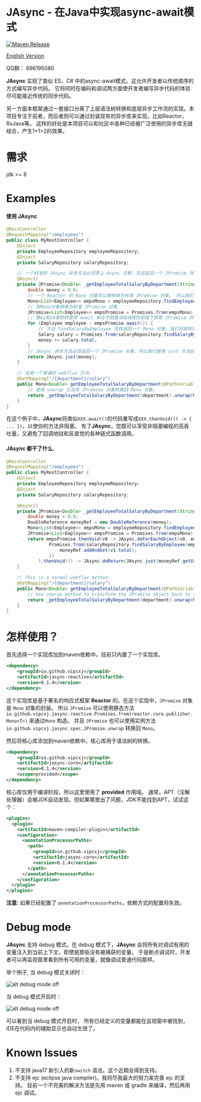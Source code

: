 JAsync - 在Java中实现async-await模式
===============

[![Maven Release][maven-shield]][maven-link]

[English Version](/README_CN.md)

QQ群： 696195080

**JAsync** 实现了类似 ES，C# 中的async-await模式。这允许开发者以传统顺序的方式编写异步代码。 
它将同时在编码和调试两方面使开发者编写异步代码的体验尽可能接近传统的同步代码。

另一方面本框架通过一套接口分离了上层语法树转换和底层异步工作流的实现。本项目专注于前者，而后者则可以通过封装现有的异步库来实现，比如Reactor，RxJava等。
这样的好处是本项目可以和社区中各种已经被广泛使用的异步库无缝结合，产生1+1>2的效果。

需求
===
jdk >= 8

Examples
=======
#### 使用 JAsync
```java
@RestController
@RequestMapping("/employees")
public class MyRestController {
    @Inject
    private EmployeeRepository employeeRepository;
    @Inject
    private SalaryRepository salaryRepository;

    // 一个标准的 JAsync 异步方法必须带上 Async 注解，并且返回一个 JPromise 对象.
    @Async()
    private JPromise<Double> _getEmployeeTotalSalaryByDepartment(String department) {
        double money = 0.0;
        // 一个 Reactor 的 Mono 对象可以被转换为标准 JPromise 对象。 所以我们先获取一个 Mono 对象。
        Mono<List<Employee>> empsMono = employeeRepository.findEmployeeByDepartment(department);
        // 将Mono对象转换为标准 JPromise 对象.
        JPromise<List<Employee>> empsPromise = Promises.from(empsMono);
        // 像es和c#里那样使用 await 来在不阻塞当前线程的前提下获取 JPromise 的结果。
        for (Employee employee : empsPromise.await()) {
            // 方法 findSalaryByEmployee 同样返回一个 Mono 对象。我们将其转换为标准 JPromise 对象，并像上面提到的那样使用 await 获取其结果。
            Salary salary = Promises.from(salaryRepository.findSalaryByEmployee(employee.id)).await();
            money += salary.total;
        }
        // JAsync 异步方法必须返回一个 JPromise 对象，所以我们使用 just 方法封装返回值。
        return JAsync.just(money);
    }

    // 这是一个普通的 webflux 方法.
    @GetMapping("/{department}/salary")
    public Mono<Double> getEmployeeTotalSalaryByDepartment(@PathVariable String department) {
        // 使用 unwrap 方法将 JPromise 对象转换回 Mono 对象。
        return _getEmployeeTotalSalaryByDepartment(department).unwrap(Mono.class);
    }
}
```
在这个例子中，**JAsync**将类似`XXX.await()`的代码重写成`XXX.thenVoid(() -> { ... })`，以使你的方法非阻塞。
有了**JAsync**，您既可以享受非阻塞编程的高吞吐量，又避免了回调地狱和反直觉的各种链式函数调用。

#### JAsync 都干了什么.
```java
@RestController
@RequestMapping("/employees")
public class MyRestController {
    @Inject
    private EmployeeRepository employeeRepository;
    @Inject
    private SalaryRepository salaryRepository;

    @Async()
    private JPromise<Double> _getEmployeeTotalSalaryByDepartment(String department) {
        double money = 0.0;
        DoubleReference moneyRef = new DoubleReference(money);
        Mono<List<Employee>> empsMono = employeeRepository.findEmployeeByDepartment(department);
        JPromise<List<Employee>> empsPromise = Promises.from(empsMono);
        return empsPromise.thenVoid(v0 -> JAsync.doForEachObject(v0, employee -> 
                Promises.from(salaryRepository.findSalaryByEmployee(employee.id)).thenVoid(v1 -> {
                    moneyRef.addAndGet(v1.total);
                })
            ).thenVoid(() -> JAsync.doReturn(JAsync.just(moneyRef.getValue())))).catchReturn();
    }

    // This is a normal webflux method.
    @GetMapping("/{department}/salary")
    public Mono<Double> getEmployeeTotalSalaryByDepartment(@PathVariable String department) { 
        // Use unwrap method to transform the JPromise object back to the Mono object.
        return _getEmployeeTotalSalaryByDepartment(department).unwrap(Mono.class);
    }
}
```

怎样使用？
=======
首先选择一个实现库加到maven依赖中。目前只内置了一个实现库。
```xml
<dependency>
    <groupId>io.github.vipcxj</groupId>
    <artifactId>jasync-reactive</artifactId>
    <version>0.1.4</version>
</dependency>
```
这个实现库是基于著名的响应式框架 **Reactor** 的。在这个实现中，`JPromise` 对象是 `Mono` 对象的封装。
所以 `JPromise` 可以使用静态方法 `io.github.vipcxj.jasync.reactive.Promises.from(reactor.core.publisher.Mono<T>)` 来通过`Mono` 构造。 
并且 `JPromise` 也可以使用实例方法 `io.github.vipcxj.jasync.spec.JPromise.unwrap` 转换回 `Mono`。

然后将核心库添加到maven依赖中。核心库用于语法树的转换。
```xml
<dependency>
    <groupId>io.github.vipcxj</groupId>
    <artifactId>jasync-core</artifactId>
    <version>0.1.4</version>
    <scope>provided</scope>
</dependency>
```
核心库仅用于编译阶段，所以这里使用了 **provided** 作用域。
通常，APT（注解处理器）会被JDK自动发现。但如果哪里出了问题，JDK不能找到APT，试试这个：
```xml
<plugins>
  <plugin>
    <artifactId>maven-compiler-plugin</artifactId>
    <configuration>
      <annotationProcessorPaths>
        <path>
          <groupId>io.github.vipcxj</groupId>
          <artifactId>jasync-core</artifactId>
          <version>0.1.4</version>
        </path>
      </annotationProcessorPaths>
    </configuration>
  </plugin>
</plugins>
```
**注意:** 如果已经配置了 `annotationProcessorPaths`，依赖方式的配置将失效。

Debug mode
===
**JAsync** 支持 debug 模式。在 debug 模式下，**JAsync** 会将所有对调试有用的变量注入到当前上下文，即使是那些没有被捕获的变量。
于是断点调试时，开发者可以再监视窗里看到所有可用的变量，就像调试普通代码那样。

举个例子, 当 debug 模式关闭时：

![alt debug mode off](/debug-off.png)

当 debug 模式开启时：

![alt debug mode off](/debug-on.png)

可以看到当 debug 模式开启时， 所有已经定义的变量都能在监视窗中被找到，IDE在代码内的辅助显示也自动生效了。

Known Issues
===
1. 不支持 java17 新引入的新`switch` 语法。这个近期会得到支持。
2. 不支持 ejc (eclipse java compiler)。我将尽我最大的努力来完善 ejc 的支持。
   目前一个不完美的解决方法是先用 maven 或 gradle 来编译，然后再用 ejc 调试。

[maven-shield]: https://img.shields.io/maven-central/v/io.github.vipcxj/jasync-parent.png
[maven-link]: https://search.maven.org/artifact/io.github.vipcxj/jasync-parent